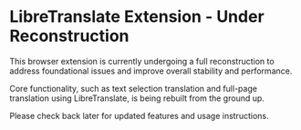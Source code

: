 # LibreTranslate Extension - Under Reconstruction

This browser extension is currently undergoing a full reconstruction to address foundational issues and improve overall stability and performance.

Core functionality, such as text selection translation and full-page translation using LibreTranslate, is being rebuilt from the ground up.

Please check back later for updated features and usage instructions.